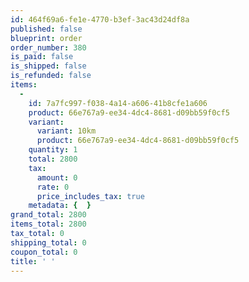 ```yaml
---
id: 464f69a6-fe1e-4770-b3ef-3ac43d24df8a
published: false
blueprint: order
order_number: 380
is_paid: false
is_shipped: false
is_refunded: false
items:
  -
    id: 7a7fc997-f038-4a14-a606-41b8cfe1a606
    product: 66e767a9-ee34-4dc4-8681-d09bb59f0cf5
    variant:
      variant: 10km
      product: 66e767a9-ee34-4dc4-8681-d09bb59f0cf5
    quantity: 1
    total: 2800
    tax:
      amount: 0
      rate: 0
      price_includes_tax: true
    metadata: {  }
grand_total: 2800
items_total: 2800
tax_total: 0
shipping_total: 0
coupon_total: 0
title: ' '
---
```

